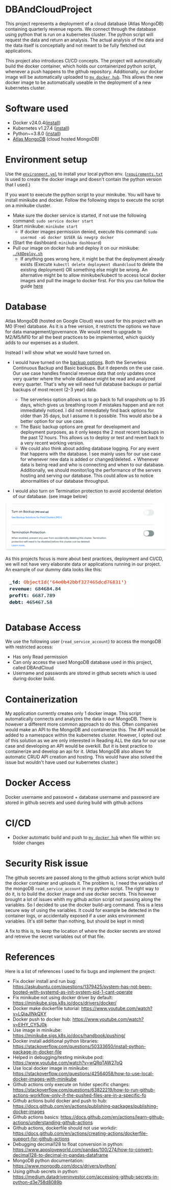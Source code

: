 # DBAndCloudProject

This project represents a deployment of a cloud database (Atlas MongoDB) containing quarterly revenue reports. We connect through the database using python that is run on a kubernetes cluster. The python script will request the data and return an analysis. The actual analysis of the data and the data itself is conceptially and not meant to be fully fletched out applications.

This project also introduces CI/CD concepts. The project will automatically build the docker container, which holds our containerized python script, whenever a push happens to the github repository. Additionally, our docker image will be automatically uploaded to [``my docker hub``](https://hub.docker.com/repository/docker/nsff/dbandcloud/general). This allows the new docker image to be automatically useable in the deployment of a new kubernetes cluster.


# Software used

* Docker v24.0.4([install](https://docs.docker.com/engine/install/ubuntu/))
* Kubernetes v1.27.4 ([install](https://minikube.sigs.k8s.io/docs/drivers/docker/))
* Python~=3.8.0 ([install](https://www.python.org/downloads/))
* [Atlas MongoDB](https://www.mongodb.com/atlas/database) (cloud hosted MongoDB)

# Environment setup

Use the [``environment.yml``](environment.yml) to install your local python env. ([``requirements.txt``](requirements.txt) Is used to create the docker image and doesn't contain the python version that I used.)

If you want to execute the python script to your minikube. You will have to install minikube and docker. Follow the following steps to execute the script on a minikube cluster.

* Make sure the docker service is started, if not use the following command: ``sudo service docker start``
* Start minikube: ``minikube start``
    * If docker images permission denied, execute this command: ``sudo usermod -aG docker $USER && newgrp docker``
* (Start the dashboard: ``minikube dashboard``)
* Pull our image on docker hub and deploy it on our minikube: [``./k8Deploy.sh``](./bashScripts/k8AppDeploy.sh)
    * If anything goes wrong here, it might be that the deployment already exists (Execute ``kubectl delete deployment dbandcloud`` to delete the existing deployment) OR something else might be wrong. An alternative might be to allow minikube/kubectl to access local docker images and pull the image to docker first. For this you can follow the guide [here](https://minikube.sigs.k8s.io/docs/handbook/pushing/#1-pushing-directly-to-the-in-cluster-docker-daemon-docker-env)

# Database

Atlas MongoDB (hosted on Google Cloud) was used for this project with an M0 (Free) database. As it is a free version, it restricts the options we have for data management/governance. We would need to upgrade to M2/M5/M10 for all the best practices to be implemented, which quickly adds to our expenses as a student.

Instead I will show what we would have turned on.

* I would have turned on the [backup options](https://www.mongodb.com/docs/atlas/backup-restore-cluster/#backup-methods). Both the Serverless Continuous Backup and Basic backups. But it depends on the use case. Our use case handles financial revenue data that only updates once very quarter where the whole database might be read and analyzed every quarter. That's why we will need full database backups or partial backups of most recent (2-3 year) data.
    * The serverless option allows us to go back to full snapshots up to 35 days, which gives us breathing room if mistakes happen and are not immediately noticed. I did not immediately find back options for older than 35 days, but I assume it is possible. This would also be a better option for our use case.
    * The Basic backup options are great for development and deployment purposes, as it only keeps the 2 most recent backups in the past 12 hours. This allows us to deploy or test and revert back to a very recent working version.
    * We could also think about adding database logging. For any event that happens with the database. I see mainly uses for our use case for whenever new data is added or changed/deleted. + Whenever data is being read and who is connecting and when to our database. Additionally, we should monitor/log the performance of the servers hosting and serving our database. This could allow us to notice abnormalities of our database throughput.

* I would also turn on Termination protection to avoid accidental deletion of our database. (see image below)

![backup options on MongoDB](./images/backupOptions.PNG)

As this projects focus is more about best practices, deployment and CI/CD, we will not have very elaborate data or applications running in our project. An example of our dummy data looks like this:

![our dummy data on MongoDB](./images/dummyData.PNG)


# Database Access

We use the following user (``read_service_account``) to access the mongoDB with restricted access:
* Has only Read permission
* Can only access the used MongoDB database used in this project, called DBAndCloud
* Username and passwords are stored in github secrets which is used during docker build.

# Containerization

My application currently creates only 1 docker image. This script automatically connects and analyzes the data to our MongoDB. There is however a different more common approach to do this. Often companies would make an API to the MongoDB and containerize this. The API would be added to a namespace within the kubernetes cluster. However, I opted out of this solution as we are only interested in Reading ALL the data for our use case and developing an API would be overkill. But it is best practice to containerize and develop an api for it. (Atlas MongoDB also allows for automatic CRUD API creation and hosting. This would have also solved the issue but wouldn't have used our kubernetes cluster.)

# Docker Access

Docker username and password + database username and password are stored in github secrets and used during build with github actions

# CI/CD

* Docker automatic build and push to [``my docker hub``](https://hub.docker.com/repository/docker/nsff/dbandcloud/general) when file within src folder changes


# Security Risk issue

The github secrets are passed along to the github actions script which build the docker container and uploads it. The problem is, I need the variables of the mongoDB ``read_service_account`` in my python script. The right way to do it, is to build the docker image and use docker secrets. This however brought a lot of issues whith my github action script not passing along the variables. So I decided to use the docker build-arg command. This is a less secure way of using the variables. It could for example be detected in the container logs, or accidentally exposed if a user asks environment variables. (It's still better than nothing, but should be kept in mind)

A fix to this is, to keep the location of where the docker secrets are stored and retreive the secret variables out of that file.

# References

Here is a list of references I used to fix bugs and implement the project:

* Fix docker install and run bug: https://askubuntu.com/questions/1379425/system-has-not-been-booted-with-systemd-as-init-system-pid-1-cant-operate
* Fix minikube not using docker driver by default: https://minikube.sigs.k8s.io/docs/drivers/docker/
* Docker make dockerfile tutorial: https://www.youtube.com/watch?v=LQjaJINkQXY
* Docker push to docker hub: https://www.youtube.com/watch?v=EIHY_CY5J0k
* Use image in minikube: https://minikube.sigs.k8s.io/docs/handbook/pushing/
* Docker install additional python libraries: https://stackoverflow.com/questions/50333650/install-python-package-in-docker-file
* Helped in debugging/testing minikube pod: https://www.youtube.com/watch?v=wQRqTAW27oQ
* Use local docker image in minikube: https://stackoverflow.com/questions/42564058/how-to-use-local-docker-images-with-minikube
* Github actions only execute on folder specific changes: https://stackoverflow.com/questions/63822219/how-to-run-github-actions-workflow-only-if-the-pushed-files-are-in-a-specific-fo
* Github actions build docker and push to hub: https://docs.github.com/en/actions/publishing-packages/publishing-docker-images
* Github actions basics: https://docs.github.com/en/actions/learn-github-actions/understanding-github-actions
* Github actions, dockerfile should not use workdir: https://docs.github.com/en/actions/creating-actions/dockerfile-support-for-github-actions
* Debugging decimal128 to float conversion in python: https://www.appsloveworld.com/pandas/100/274/how-to-convert-decimal128-to-decimal-in-pandas-dataframe
* MongoDB python documentation: https://www.mongodb.com/docs/drivers/python/
* Using github secrets in python: https://medium.datadriveninvestor.com/accessing-github-secrets-in-python-d3e758d8089b